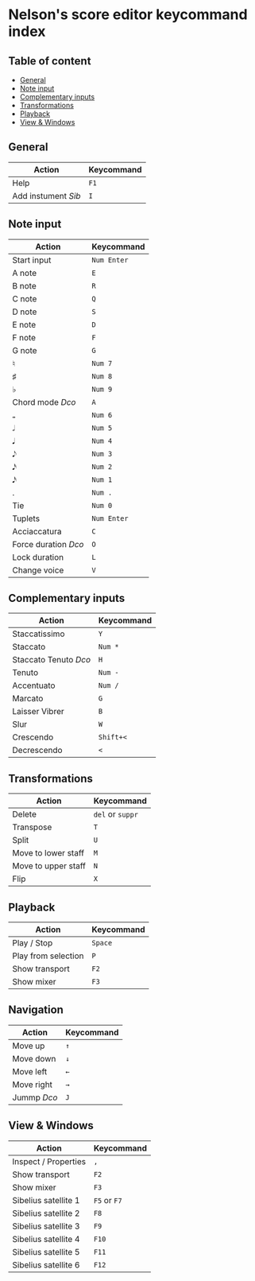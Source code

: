 # Nelson's score editor keycommand index

## Table of content
 - [General](#general)
 - [Note input](#note-input)
 - [Complementary inputs](#complementary-inputs)
 - [Transformations](#transformations)
 - [Playback](#playback)
 - [View & Windows](#view--windows)

## General
| Action                                 | Keycommand              |
| -------------------------------------- | ----------------------- |
| Help                                   | `F1`                    |
| Add instument *Sib*                    | `I`                    |

## Note input
| Action                                 | Keycommand              |
| -------------------------------------- | ----------------------- |
| Start input                            | `Num Enter`             |
| A note                                 | `E`                     |
| B note                                 | `R`                     |
| C note                                 | `Q`                     |
| D note                                 | `S`                     |
| E note                                 | `D`                     |
| F note                                 | `F`                     |
| G note                                 | `G`                     |
| ♮                                      | `Num 7`                 |
| ♯                                      | `Num 8`                 |
| ♭                                      | `Num 9`                 |
| Chord mode *Dco*                       | `A`                     |
| 𝅝                                      | `Num 6`                 |
| 𝅗𝅥                                      | `Num 5`                 |
| 𝅘𝅥                                      | `Num 4`                 |
| 𝅘𝅥𝅮                                      | `Num 3`                 |
| 𝅘𝅥𝅯                                      | `Num 2`                 |
| 𝅘𝅥𝅯                                      | `Num 1`                 |
| .                                      | `Num .`                 |
| Tie                                    | `Num 0`                 |
| Tuplets                                | `Num Enter`             |
| Acciaccatura                           | `C`                     |
| Force duration *Dco*                   | `O`                     |
| Lock duration                          | `L`                     |
| Change voice                           | `V`                     |

## Complementary inputs
| Action                                 | Keycommand              |
| -------------------------------------- | ----------------------- |
| Staccatissimo                          | `Y`                     |
| Staccato                               | `Num *`                 |
| Staccato Tenuto *Dco*                  | `H`                     |
| Tenuto                                 | `Num -`                 |
| Accentuato                             | `Num /`                 |
| Marcato                                | `G`                     |
| Laisser Vibrer                         | `B`                     |
| Slur                                   | `W`                     |
| Crescendo                              | `Shift+<`                     |
| Decrescendo                            | `<`                     |

## Transformations
| Action                                 | Keycommand              |
| -------------------------------------- | ----------------------- |
| Delete                                 | `del` or `suppr`        |
| Transpose                              | `T`                     |
| Split                                  | `U`                     |
| Move to lower staff                    | `M`                     |
| Move to upper staff                    | `N`                     |
| Flip                                   | `X`                     |

## Playback
| Action                                 | Keycommand              |
| -------------------------------------- | ----------------------- |
| Play / Stop                            | `Space`                 |
| Play from selection                    | `P`                    |
| Show transport                         | `F2`                    |
| Show mixer                             | `F3`                    |

## Navigation
| Action                                 | Keycommand              |
| -------------------------------------- | ----------------------- |
| Move up                                | `↑`                     |
| Move down                              | `↓`                     |
| Move left                              | `←`                     |
| Move right                             | `→`                     |
| Jummp *Dco*                            | `J`                     |

## View & Windows
| Action                                 | Keycommand              |
| -------------------------------------- | ----------------------- |
| Inspect / Properties                   | `,`                    |
| Show transport                         | `F2`                    |
| Show mixer                             | `F3`                    |
| Sibelius satellite 1                   | `F5` or `F7`            |
| Sibelius satellite 2                   | `F8`                    |
| Sibelius satellite 3                   | `F9`                    |
| Sibelius satellite 4                   | `F10`                   |
| Sibelius satellite 5                   | `F11`                   |
| Sibelius satellite 6                   | `F12`                   |
